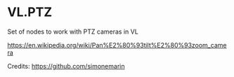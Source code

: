 # VL.PTZ
Set of nodes to work with PTZ cameras in VL

https://en.wikipedia.org/wiki/Pan%E2%80%93tilt%E2%80%93zoom_camera

Credits: https://github.com/simonemarin


